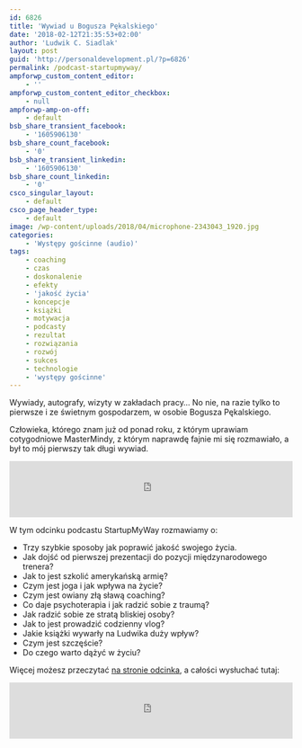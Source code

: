 ```yaml
---
id: 6826
title: 'Wywiad u Bogusza Pękalskiego'
date: '2018-02-12T21:35:53+02:00'
author: 'Ludwik C. Siadlak'
layout: post
guid: 'http://personaldevelopment.pl/?p=6826'
permalink: /podcast-startupmyway/
ampforwp_custom_content_editor:
    - ''
ampforwp_custom_content_editor_checkbox:
    - null
ampforwp-amp-on-off:
    - default
bsb_share_transient_facebook:
    - '1605906130'
bsb_share_count_facebook:
    - '0'
bsb_share_transient_linkedin:
    - '1605906130'
bsb_share_count_linkedin:
    - '0'
csco_singular_layout:
    - default
csco_page_header_type:
    - default
image: /wp-content/uploads/2018/04/microphone-2343043_1920.jpg
categories:
    - 'Występy gościnne (audio)'
tags:
    - coaching
    - czas
    - doskonalenie
    - efekty
    - 'jakość życia'
    - koncepcje
    - książki
    - motywacja
    - podcasty
    - rezultat
    - rozwiązania
    - rozwój
    - sukces
    - technologie
    - 'występy gościnne'
---
```


Wywiady, autografy, wizyty w zakładach pracy… No nie, na razie tylko to pierwsze i ze świetnym gospodarzem, w osobie Bogusza Pękalskiego.

Człowieka, którego znam już od ponad roku, z którym uprawiam cotygodniowe MasterMindy, z którym naprawdę fajnie mi się rozmawiało, a był to mój pierwszy tak długi wywiad.

<iframe data-name="pd-iframe-player" frameborder="0" height="100" loading="lazy" scrolling="no" src="https://www.podbean.com/media/player/audio/postId/8919713?url=https%3A%2F%2Fstartupmyway.podbean.com%2Fmf%2Fweb%2Fkidv2q%2FSMW-Podcast-2-Ludwik-Siadlak.mp3" width="100%"></iframe>

W tym odcinku podcastu StartupMyWay rozmawiamy o:

- Trzy szybkie sposoby jak poprawić jakość swojego życia.
- Jak dojść od pierwszej prezentacji do pozycji międzynarodowego trenera?
- Jak to jest szkolić amerykańską armię?
- Czym jest joga i jak wpływa na życie?
- Czym jest owiany złą sławą coaching?
- Co daje psychoterapia i jak radzić sobie z traumą?
- Jak radzić sobie ze stratą bliskiej osoby?
- Jak to jest prowadzić codzienny vlog?
- Jakie książki wywarły na Ludwika duży wpływ?
- Czym jest szczęście?
- Do czego warto dążyć w życiu?

Więcej możesz przeczytać [na stronie odcinka](http://startupmyway.com/smw-podcast-002-ludwik-c-siadlak-zycie-trenera-lifehacking-rytualy-ksiazki-vlogi-inspiracja/), a całości wysłuchać tutaj:

<iframe data-name="pd-iframe-player" frameborder="0" height="100" loading="lazy" scrolling="no" src="https://www.podbean.com/media/player/audio/postId/8919713?url=https%3A%2F%2Fstartupmyway.podbean.com%2Fmf%2Fweb%2Fkidv2q%2FSMW-Podcast-2-Ludwik-Siadlak.mp3" width="100%"></iframe>